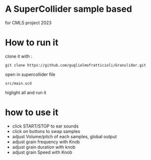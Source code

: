 # A SuperCollider sample based 
for CMLS project 2023 
# How  to run it 
clone it with : 
```
git clone https://github.com/guglielmofratticioli/Granulider.git
```
open in supercollider file 
```
src/main.scd
```

higlight all and run it 


# how to use it 

- click START/STOP to ear sounds 
- click on buttons to swap samples 
- adjust Volume/pitch of each samples, global output
- adjust grain frequency with Knob
- adjust grain duration with knob 
- adjust grain Speed with Knob

